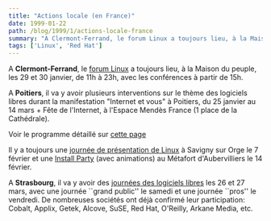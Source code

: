 ```yaml
---
title: "Actions locale (en France)"
date: 1999-01-22
path: /blog/1999/1/actions-locale-france
summary: "A Clermont-Ferrand, le forum Linux a toujours lieu, à la Maison du peuple, les 29 et 30 janvier, de 11h à 23h, avec les conférences à partir de 15h."
tags: ['Linux', 'Red Hat']
---
```


<P>
A <B>Clermont-Ferrand</B>, le <A HREF="http://www.chez.com/linuxarverne/forum.htm">forum Linux</A> a toujours lieu, à la Maison du peuple, les 29 et 30 janvier,
de 11h à 23h, avec les conférences à partir de 15h.
</P>

<P>
A <B>Poitiers</B>, il va y avoir plusieurs interventions sur le thème des
logiciels libres durant la manifestation
"Internet et vous" à Poitiers, du 25 janvier au 14 mars + Fête de l'Internet,
à l'Espace Mendès France (1 place de la Cathédrale).
</P>

<P>
Voir le programme détaillé sur <A HREF="http://www.linux-center.org/articles/9901/poitiers.html">cette page</A>
</P>

<P>
Il y a toujours une <A HREF="http://www.planete.net/~rstep/banquise/">journée de
présentation de Linux</A> à Savigny sur Orge le 7 février et une <A HREF="http://www.eleves.ens.fr:8080/home/landau/Parinux/IP_14-02-1999.html">Install
Party</A> (avec animations) au Métafort d'Aubervilliers le 14 février.
</P>

<P>
A <B>Strasbourg</B>, il va y avoir des <A HREF="http://tux.u-strasbg.fr/JL2/">journées des logiciels libres</A>
les 26 et 27 mars, avec une journée ``grand public'' le samedi et une
journée ``pros'' le vendredi. De nombreuses sociétés ont déjà confirmé
leur participation: Cobalt, Applix, Getek, Alcove, SuSE, Red Hat, O'Reilly,
Arkane Media, etc.
</P>


